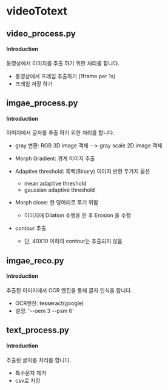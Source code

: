 # videoTotext

## video_process.py
#### Introduction
동영상에서 이미지를 추출 하기 위한 처리를 합니다. 

* 동영상에서 프레임 추출하기 (1frame per 1s)
* 프레임 저장 하기 



## imgae_process.py
#### Introduction
이미지에서 글자를 추출 하기 위한 처리를 합니다. 

* gray 변환: RGB 3D image 객체 --> gray scale 2D image 객체 

* Morph Gradient: 경계 이미지 추출

* Adaptive threshold: 흑백(Binary) 이미지 반환 
    두가지 옵션 
    * mean adaptive threshold
    * gaussian adaptive threshold

* Morph close: 한 덩어리로 묶기 위함 
    * 이미지에 Dilation 수행을 한 후 Erosion 을 수행

* contour 추출 
    * 단, 40X10 이하의 contour는 추출되지 않음 



## imgae_reco.py
#### Introduction
추출된 이미지에서 OCR 엔진을 통해 글자 인식을 합니다. 
* OCR엔진: tesseract(google)
* 설정: '--oem 3 --psm 6'




## text_process.py
#### Introduction
추출된 글자를 처리를 합니다. 

* 특수문자 제거 
* csv로 저장 